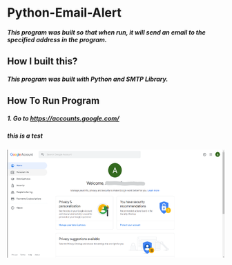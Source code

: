 # Python-Email-Alert
##### This program was built so that when run, it will send an email to the specified address in the program. 

## How I built this?
##### This program was built with Python and SMTP Library. 

## How To Run Program
##### 1. Go to https://accounts.google.com/
##### this is a test 
 <img height=250px src=img/step1.png>

